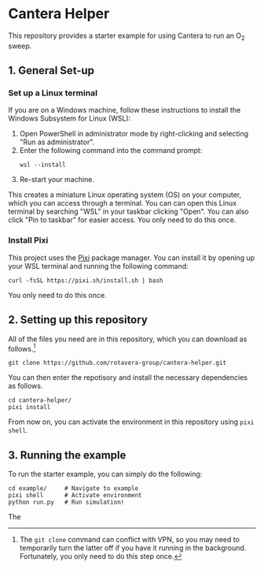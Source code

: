 # Cantera Helper

This repository provides a starter example for using Cantera to run an O<sub>2</sub> sweep.


## 1. General Set-up
### Set up a Linux terminal

If you are on a Windows machine, follow these instructions to install the Windows Subsystem for Linux (WSL):
1. Open PowerShell in administrator mode by right-clicking and selecting "Run as administrator".
2. Enter the following command into the command prompt:
   ```
   wsl --install
   ```
3. Re-start your machine.

This creates a miniature Linux operating system (OS) on your computer, which you can access through a terminal. You can can open this Linux terminal by searching "WSL" in your taskbar clicking "Open". You can also click "Pin to taskbar" for easier access.
You only need to do this once.


### Install Pixi

This project uses the [Pixi](https://pixi.sh/latest/) package manager. You can install it by opening up your WSL terminal and running the following command:
```
curl -fsSL https://pixi.sh/install.sh | bash
```
You only need to do this once.

## 2. Setting up this repository

All of the files you need are in this repository, which you can download as follows.[^1]
```
git clone https://github.com/rotavera-group/cantera-helper.git
```
You can then enter the repotisory and install the necessary dependencies as follows.
```
cd cantera-helper/
pixi install
```
From now on, you can activate the environment in this repository using `pixi shell`.

## 3. Running the example

To run the starter example, you can simply do the following:
```
cd example/     # Navigate to example
pixi shell      # Activate environment
python run.py   # Run simulation!
```
The 


[^1]: The `git clone` command can conflict with VPN, so you may need to temporarily turn the latter off if you have it running in the background. Fortunately, you only need to do this step once.
